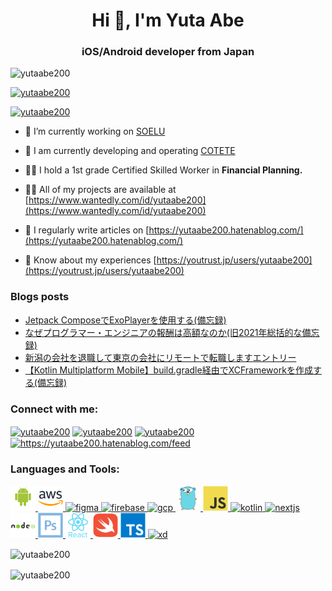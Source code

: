 <h1 align="center">Hi 👋, I'm Yuta Abe</h1>
<h3 align="center">iOS/Android developer from Japan</h3>

<p align="left"> <img src="https://komarev.com/ghpvc/?username=yutaabe200&label=Profile%20views&color=0e75b6&style=flat" alt="yutaabe200" /> </p>

<p align="left"> <a href="https://github.com/ryo-ma/github-profile-trophy"><img src="https://github-profile-trophy.vercel.app/?username=yutaabe200" alt="yutaabe200" /></a> </p>

<p align="left"> <a href="https://twitter.com/yutaabe200" target="blank"><img src="https://img.shields.io/twitter/follow/yutaabe200?logo=twitter&style=for-the-badge" alt="yutaabe200" /></a> </p>

- 🧘 I’m currently working on [SOELU](https://www.soelu.com/)

- 🌱 I am currently developing and operating [COTETE](https://cotete.app/)

- 🧑‍🎓 I hold a 1st grade Certified Skilled Worker in **Financial Planning.**

- 👨‍💻 All of my projects are available at [https://www.wantedly.com/id/yutaabe200](https://www.wantedly.com/id/yutaabe200)

- 📝 I regularly write articles on [https://yutaabe200.hatenablog.com/](https://yutaabe200.hatenablog.com/)

- 📄 Know about my experiences [https://youtrust.jp/users/yutaabe200](https://youtrust.jp/users/yutaabe200)

### Blogs posts
<!-- BLOG-POST-LIST:START -->
- [Jetpack ComposeでExoPlayerを使用する&lpar;備忘録&rpar;](https://yutaabe200.hatenablog.com/entry/2022/07/20/Jetpack_Compose%E3%81%A7ExoPlayer%E3%82%92%E4%BD%BF%E7%94%A8%E3%81%99%E3%82%8B%28%E5%82%99%E5%BF%98%E9%8C%B2%29)
- [なぜプログラマー・エンジニアの報酬は高額なのか&lpar;旧2021年総括的な備忘録&rpar;](https://yutaabe200.hatenablog.com/entry/2021/12/30/%E3%81%AA%E3%81%9C%E3%83%97%E3%83%AD%E3%82%B0%E3%83%A9%E3%83%9E%E3%83%BC%E3%83%BB%E3%82%A8%E3%83%B3%E3%82%B8%E3%83%8B%E3%82%A2%E3%81%AE%E5%A0%B1%E9%85%AC%E3%81%AF%E9%AB%98%E9%A1%8D%E3%81%AA%E3%81%AE)
- [新潟の会社を退職して東京の会社にリモートで転職しますエントリー](https://yutaabe200.hatenablog.com/entry/2021/12/17/%E6%96%B0%E6%BD%9F%E3%81%AE%E4%BC%9A%E7%A4%BE%E3%82%92%E9%80%80%E8%81%B7%E3%81%97%E3%81%A6%E6%9D%B1%E4%BA%AC%E3%81%AE%E4%BC%9A%E7%A4%BE%E3%81%AB%E3%83%AA%E3%83%A2%E3%83%BC%E3%83%88%E3%81%A7%E8%BB%A2)
- [【Kotlin Multiplatform Mobile】build.gradle経由でXCFrameworkを作成する&lpar;備忘録&rpar;](https://yutaabe200.hatenablog.com/entry/2021/10/21/%E3%80%90Kotlin_Multiplatform_Mobile%E3%80%91build_gradle%E7%B5%8C%E7%94%B1%E3%81%A7XCFramework%E3%82%92%E4%BD%9C%E6%88%90%E3%81%99%E3%82%8B%28%E5%82%99%E5%BF%98%E9%8C%B2%29)
<!-- BLOG-POST-LIST:END -->

<h3 align="left">Connect with me:</h3>
<p align="left">
<a href="https://twitter.com/yutaabe200" target="blank"><img align="center" src="https://raw.githubusercontent.com/rahuldkjain/github-profile-readme-generator/master/src/images/icons/Social/twitter.svg" alt="yutaabe200" height="30" width="40" /></a>
<a href="https://fb.com/yutaabe200" target="blank"><img align="center" src="https://raw.githubusercontent.com/rahuldkjain/github-profile-readme-generator/master/src/images/icons/Social/facebook.svg" alt="yutaabe200" height="30" width="40" /></a>
<a href="https://instagram.com/yutaabe200" target="blank"><img align="center" src="https://raw.githubusercontent.com/rahuldkjain/github-profile-readme-generator/master/src/images/icons/Social/instagram.svg" alt="yutaabe200" height="30" width="40" /></a>
<a href="/https://yutaabe200.hatenablog.com/feed" target="blank"><img align="center" src="https://raw.githubusercontent.com/rahuldkjain/github-profile-readme-generator/master/src/images/icons/Social/rss.svg" alt="https://yutaabe200.hatenablog.com/feed" height="30" width="40" /></a>
</p>

<h3 align="left">Languages and Tools:</h3>
<p align="left"> <a href="https://developer.android.com" target="_blank" rel="noreferrer"> <img src="https://raw.githubusercontent.com/devicons/devicon/master/icons/android/android-original-wordmark.svg" alt="android" width="40" height="40"/> </a> <a href="https://aws.amazon.com" target="_blank" rel="noreferrer"> <img src="https://raw.githubusercontent.com/devicons/devicon/master/icons/amazonwebservices/amazonwebservices-original-wordmark.svg" alt="aws" width="40" height="40"/> </a> <a href="https://www.figma.com/" target="_blank" rel="noreferrer"> <img src="https://www.vectorlogo.zone/logos/figma/figma-icon.svg" alt="figma" width="40" height="40"/> </a> <a href="https://firebase.google.com/" target="_blank" rel="noreferrer"> <img src="https://www.vectorlogo.zone/logos/firebase/firebase-icon.svg" alt="firebase" width="40" height="40"/> </a> <a href="https://cloud.google.com" target="_blank" rel="noreferrer"> <img src="https://www.vectorlogo.zone/logos/google_cloud/google_cloud-icon.svg" alt="gcp" width="40" height="40"/> </a> <a href="https://golang.org" target="_blank" rel="noreferrer"> <img src="https://raw.githubusercontent.com/devicons/devicon/master/icons/go/go-original.svg" alt="go" width="40" height="40"/> </a> <a href="https://developer.mozilla.org/en-US/docs/Web/JavaScript" target="_blank" rel="noreferrer"> <img src="https://raw.githubusercontent.com/devicons/devicon/master/icons/javascript/javascript-original.svg" alt="javascript" width="40" height="40"/> </a> <a href="https://kotlinlang.org" target="_blank" rel="noreferrer"> <img src="https://www.vectorlogo.zone/logos/kotlinlang/kotlinlang-icon.svg" alt="kotlin" width="40" height="40"/> </a> <a href="https://nextjs.org/" target="_blank" rel="noreferrer"> <img src="https://cdn.worldvectorlogo.com/logos/nextjs-2.svg" alt="nextjs" width="40" height="40"/> </a> <a href="https://nodejs.org" target="_blank" rel="noreferrer"> <img src="https://raw.githubusercontent.com/devicons/devicon/master/icons/nodejs/nodejs-original-wordmark.svg" alt="nodejs" width="40" height="40"/> </a> <a href="https://www.photoshop.com/en" target="_blank" rel="noreferrer"> <img src="https://raw.githubusercontent.com/devicons/devicon/master/icons/photoshop/photoshop-line.svg" alt="photoshop" width="40" height="40"/> </a> <a href="https://reactjs.org/" target="_blank" rel="noreferrer"> <img src="https://raw.githubusercontent.com/devicons/devicon/master/icons/react/react-original-wordmark.svg" alt="react" width="40" height="40"/> </a> <a href="https://developer.apple.com/swift/" target="_blank" rel="noreferrer"> <img src="https://raw.githubusercontent.com/devicons/devicon/master/icons/swift/swift-original.svg" alt="swift" width="40" height="40"/> </a> <a href="https://www.typescriptlang.org/" target="_blank" rel="noreferrer"> <img src="https://raw.githubusercontent.com/devicons/devicon/master/icons/typescript/typescript-original.svg" alt="typescript" width="40" height="40"/> </a> <a href="https://www.adobe.com/products/xd.html" target="_blank" rel="noreferrer"> <img src="https://cdn.worldvectorlogo.com/logos/adobe-xd.svg" alt="xd" width="40" height="40"/> </a> </p>

<p><img align="center" src="https://github-readme-stats.vercel.app/api/top-langs?username=yutaabe200&show_icons=true&locale=en&layout=compact" alt="yutaabe200" /></p>

<p><img align="center" src="https://github-readme-streak-stats.herokuapp.com/?user=yutaabe200&theme=dark" alt="yutaabe200" /></p>
